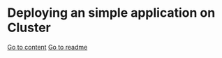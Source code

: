 # Deploying an simple application on Cluster

[Go to content](content.md)
[Go to readme](../README.md)